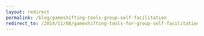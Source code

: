 ```yaml
---
layout: redirect
permalink: /blog/gameshifting-tools-group-self-facilitation
redirect_to: /2014/11/08/gameshifting-tools-for-group-self-facilitation
---
```

